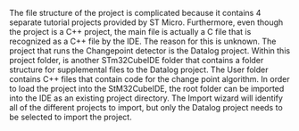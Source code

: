 The file structure of the project is complicated because it contains 4 separate tutorial projects provided by ST Micro. Furthermore, even though the project is a C++ project, the main file is actually a C file that is recognized as a C++ file by the IDE. The reason for this is unknown. The project that runs the Changepoint detector is the Datalog project. Within this project folder, is another STm32CubeIDE folder that contains a folder structure for supplemental files to the Datalog project. The User folder contains C++ files that contain code for the change point algorithm. In order to load the project into the StM32CubeIDE, the root folder can be imported into the IDE as an existing project directory. The Import wizard will identify all of the different projects to import, but only the Datalog project needs to be selected to import the project. 